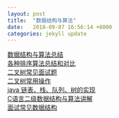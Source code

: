 ```yaml
---
layout: post
title:  "数据结构与算法"
date:   2018-09-07 16:56:14 +0800
categories: jekyll update
---
```


[数据结构与算法总结](https://www.cnblogs.com/skywang12345/p/3603935.html)
<br>
[各种排序算法总结和对比](https://www.cnblogs.com/zhaoshuai1215/p/3448154.html)
<br>
[二叉树常见面试题](https://www.cnblogs.com/33debug/p/7252371.html)
<br>
[二叉树常用操作](https://www.jb51.net/article/127965.htm)
<br>
[java 链表、栈、队列、树的实现](https://blog.csdn.net/sinat_34322082/article/details/53694315)
<br>
[C语言二级数据结构与算法讲解](https://wenku.baidu.com/view/5991ece2b52acfc788ebc93c.html)
<br>
[面试常见数据结构](https://www.zhihu.com/question/24964987)














